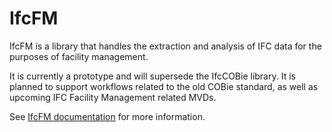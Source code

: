 # IfcFM

IfcFM is a library that handles the extraction and analysis of IFC data for the
purposes of facility management.

It is currently a prototype and will supersede the IfcCOBie library. It is
planned to support workflows related to the old COBie standard, as well as
upcoming IFC Facility Management related MVDs.

See [IfcFM documentation](https://docs.ifcopenshell.org/ifcfm.html) for more information.
